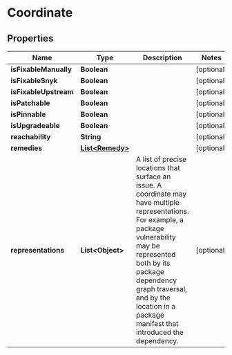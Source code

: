 

# Coordinate


## Properties

| Name | Type | Description | Notes |
|------------ | ------------- | ------------- | -------------|
|**isFixableManually** | **Boolean** |  |  [optional] |
|**isFixableSnyk** | **Boolean** |  |  [optional] |
|**isFixableUpstream** | **Boolean** |  |  [optional] |
|**isPatchable** | **Boolean** |  |  [optional] |
|**isPinnable** | **Boolean** |  |  [optional] |
|**isUpgradeable** | **Boolean** |  |  [optional] |
|**reachability** | **String** |  |  [optional] |
|**remedies** | [**List&lt;Remedy&gt;**](Remedy.md) |  |  [optional] |
|**representations** | **List&lt;Object&gt;** | A list of precise locations that surface an issue. A coordinate may have multiple representations. For example, a package vulnerability may be represented both by its package dependency graph traversal, and by the location in a package manifest that introduced the dependency.  |  [optional] |




